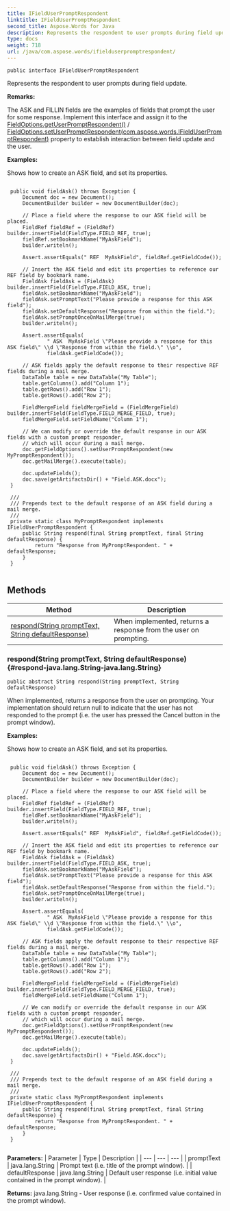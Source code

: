 ```yaml
---
title: IFieldUserPromptRespondent
linktitle: IFieldUserPromptRespondent
second_title: Aspose.Words for Java
description: Represents the respondent to user prompts during field update in Java.
type: docs
weight: 718
url: /java/com.aspose.words/ifielduserpromptrespondent/
---
```

```
public interface IFieldUserPromptRespondent
```

Represents the respondent to user prompts during field update.

 **Remarks:** 

The ASK and FILLIN fields are the examples of fields that prompt the user for some response. Implement this interface and assign it to the [FieldOptions.getUserPromptRespondent()](../../com.aspose.words/fieldoptions/\#getUserPromptRespondent) / [FieldOptions.setUserPromptRespondent(com.aspose.words.IFieldUserPromptRespondent)](../../com.aspose.words/fieldoptions/\#setUserPromptRespondent-com.aspose.words.IFieldUserPromptRespondent) property to establish interaction between field update and the user.

 **Examples:** 

Shows how to create an ASK field, and set its properties.

```

 public void fieldAsk() throws Exception {
     Document doc = new Document();
     DocumentBuilder builder = new DocumentBuilder(doc);

     // Place a field where the response to our ASK field will be placed.
     FieldRef fieldRef = (FieldRef) builder.insertField(FieldType.FIELD_REF, true);
     fieldRef.setBookmarkName("MyAskField");
     builder.writeln();

     Assert.assertEquals(" REF  MyAskField", fieldRef.getFieldCode());

     // Insert the ASK field and edit its properties to reference our REF field by bookmark name.
     FieldAsk fieldAsk = (FieldAsk) builder.insertField(FieldType.FIELD_ASK, true);
     fieldAsk.setBookmarkName("MyAskField");
     fieldAsk.setPromptText("Please provide a response for this ASK field");
     fieldAsk.setDefaultResponse("Response from within the field.");
     fieldAsk.setPromptOnceOnMailMerge(true);
     builder.writeln();

     Assert.assertEquals(
             " ASK  MyAskField \"Please provide a response for this ASK field\" \\d \"Response from within the field.\" \\o",
             fieldAsk.getFieldCode());

     // ASK fields apply the default response to their respective REF fields during a mail merge.
     DataTable table = new DataTable("My Table");
     table.getColumns().add("Column 1");
     table.getRows().add("Row 1");
     table.getRows().add("Row 2");

     FieldMergeField fieldMergeField = (FieldMergeField) builder.insertField(FieldType.FIELD_MERGE_FIELD, true);
     fieldMergeField.setFieldName("Column 1");

     // We can modify or override the default response in our ASK fields with a custom prompt responder,
     // which will occur during a mail merge.
     doc.getFieldOptions().setUserPromptRespondent(new MyPromptRespondent());
     doc.getMailMerge().execute(table);

     doc.updateFields();
     doc.save(getArtifactsDir() + "Field.ASK.docx");
 }

 /// 
 /// Prepends text to the default response of an ASK field during a mail merge.
 /// 
 private static class MyPromptRespondent implements IFieldUserPromptRespondent {
     public String respond(final String promptText, final String defaultResponse) {
         return "Response from MyPromptRespondent. " + defaultResponse;
     }
 }
 
```
## Methods

| Method | Description |
| --- | --- |
| [respond(String promptText, String defaultResponse)](#respond-java.lang.String-java.lang.String) | When implemented, returns a response from the user on prompting. |
### respond(String promptText, String defaultResponse) {#respond-java.lang.String-java.lang.String}
```
public abstract String respond(String promptText, String defaultResponse)
```


When implemented, returns a response from the user on prompting. Your implementation should return  null  to indicate that the user has not responded to the prompt (i.e. the user has pressed the Cancel button in the prompt window).

 **Examples:** 

Shows how to create an ASK field, and set its properties.

```

 public void fieldAsk() throws Exception {
     Document doc = new Document();
     DocumentBuilder builder = new DocumentBuilder(doc);

     // Place a field where the response to our ASK field will be placed.
     FieldRef fieldRef = (FieldRef) builder.insertField(FieldType.FIELD_REF, true);
     fieldRef.setBookmarkName("MyAskField");
     builder.writeln();

     Assert.assertEquals(" REF  MyAskField", fieldRef.getFieldCode());

     // Insert the ASK field and edit its properties to reference our REF field by bookmark name.
     FieldAsk fieldAsk = (FieldAsk) builder.insertField(FieldType.FIELD_ASK, true);
     fieldAsk.setBookmarkName("MyAskField");
     fieldAsk.setPromptText("Please provide a response for this ASK field");
     fieldAsk.setDefaultResponse("Response from within the field.");
     fieldAsk.setPromptOnceOnMailMerge(true);
     builder.writeln();

     Assert.assertEquals(
             " ASK  MyAskField \"Please provide a response for this ASK field\" \\d \"Response from within the field.\" \\o",
             fieldAsk.getFieldCode());

     // ASK fields apply the default response to their respective REF fields during a mail merge.
     DataTable table = new DataTable("My Table");
     table.getColumns().add("Column 1");
     table.getRows().add("Row 1");
     table.getRows().add("Row 2");

     FieldMergeField fieldMergeField = (FieldMergeField) builder.insertField(FieldType.FIELD_MERGE_FIELD, true);
     fieldMergeField.setFieldName("Column 1");

     // We can modify or override the default response in our ASK fields with a custom prompt responder,
     // which will occur during a mail merge.
     doc.getFieldOptions().setUserPromptRespondent(new MyPromptRespondent());
     doc.getMailMerge().execute(table);

     doc.updateFields();
     doc.save(getArtifactsDir() + "Field.ASK.docx");
 }

 /// 
 /// Prepends text to the default response of an ASK field during a mail merge.
 /// 
 private static class MyPromptRespondent implements IFieldUserPromptRespondent {
     public String respond(final String promptText, final String defaultResponse) {
         return "Response from MyPromptRespondent. " + defaultResponse;
     }
 }
 
```

**Parameters:**
| Parameter | Type | Description |
| --- | --- | --- |
| promptText | java.lang.String | Prompt text (i.e. title of the prompt window). |
| defaultResponse | java.lang.String | Default user response (i.e. initial value contained in the prompt window). |

**Returns:**
java.lang.String - User response (i.e. confirmed value contained in the prompt window).

